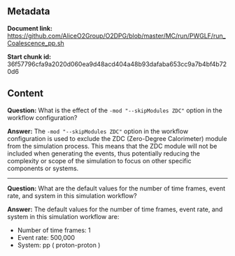 ## Metadata

**Document link:** https://github.com/AliceO2Group/O2DPG/blob/master/MC/run/PWGLF/run_Coalescence_pp.sh

**Start chunk id:** 36f57796cfa9a2020d060ea9d48acd404a48b93dafaba653cc9a7b4bf4b720d6

## Content

**Question:** What is the effect of the `-mod "--skipModules ZDC"` option in the workflow configuration?

**Answer:** The `-mod "--skipModules ZDC"` option in the workflow configuration is used to exclude the ZDC (Zero-Degree Calorimeter) module from the simulation process. This means that the ZDC module will not be included when generating the events, thus potentially reducing the complexity or scope of the simulation to focus on other specific components or systems.

---

**Question:** What are the default values for the number of time frames, event rate, and system in this simulation workflow?

**Answer:** The default values for the number of time frames, event rate, and system in this simulation workflow are:
- Number of time frames: 1
- Event rate: 500,000
- System: pp ( proton-proton )